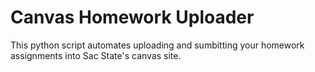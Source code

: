 # Canvas Homework Uploader
This python script automates uploading and sumbitting your homework assignments into Sac State's canvas site.
